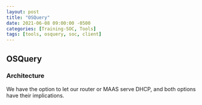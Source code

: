 ```yaml
---
layout: post
title: "OSQuery"
date: 2021-06-08 09:00:00 -0500
categories: [Training-SOC, Tools]
tags: [tools, osquery, soc, client]
---
```

## OSQuery
### Architecture

We have the option to let our router or MAAS serve DHCP, and both options have their implications.

